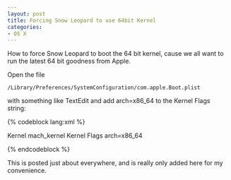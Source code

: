 ```yaml
---
layout: post
title: Forcing Snow Leopard to use 64bit Kernel
categories:
- OS X
---
```

How to force Snow Leopard to boot the 64 bit kernel, cause we all want to run the
latest 64 bit goodness from Apple.

Open the file

    /Library/Preferences/SystemConfiguration/com.apple.Boot.plist

with something like TextEdit and add  arch=x86_64 to the Kernel Flags string:

{% codeblock lang:xml %}

<key>Kernel</key>
<string>mach_kernel</string>
<key>Kernel Flags</key>
<string>arch=x86_64</string>

{% endcodeblock %}

This is posted just about everywhere, and is really only added here for my convenience.
